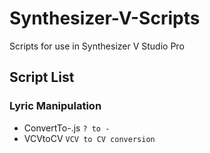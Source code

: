 # Synthesizer-V-Scripts
Scripts for use in Synthesizer V Studio Pro

## Script List
### Lyric Manipulation
- ConvertTo-.js `? to -`
- VCVtoCV `VCV to CV conversion`
